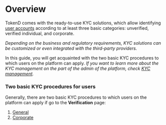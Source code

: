 # Overview

TokenD comes with the ready-to-use KYC solutions, which allow identifying [user accounts](../user-account/overview.md) according to at least three basic categories: unverified, verified individual, and corporate.

_Depending on the business and regulatory requirements, KYC solutions can be customized or even integrated with the third-party providers._

In this guide, you will get acquainted with the two basic KYC procedures to which users on the platform can apply. _If you want to learn more about the KYC management on the part of the admin of the platform, check_ [_KYC management_](../../admins/kyc-management/)_._

### Two basic KYC procedures for users <a id="two-basic-kyc-procedures-for-users"></a>

Generally, there are two basic KYC procedures to which users on the platform can apply if go to the **Verification** page:

1. [General](general-account-kyc.md)
2. [Corporate](corporate-account-kyc.md)

